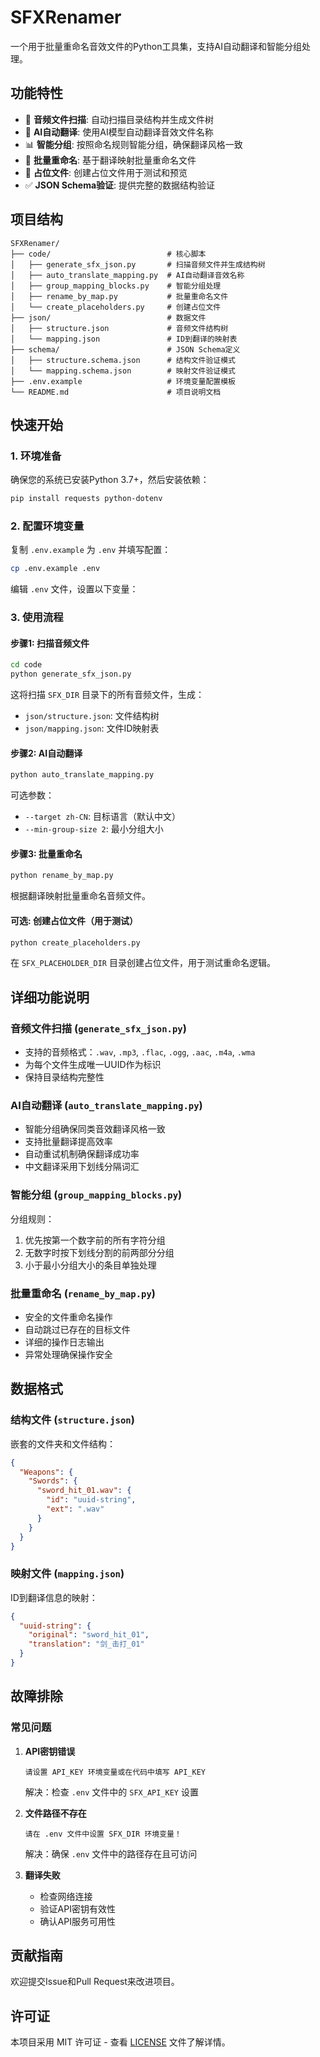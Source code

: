 # SFXRenamer

一个用于批量重命名音效文件的Python工具集，支持AI自动翻译和智能分组处理。

## 功能特性

- 🎵 **音频文件扫描**: 自动扫描目录结构并生成文件树
- 🤖 **AI自动翻译**: 使用AI模型自动翻译音效文件名称
- 📊 **智能分组**: 按照命名规则智能分组，确保翻译风格一致
- 🔄 **批量重命名**: 基于翻译映射批量重命名文件
- 📁 **占位文件**: 创建占位文件用于测试和预览
- ✅ **JSON Schema验证**: 提供完整的数据结构验证

## 项目结构

```
SFXRenamer/
├── code/                          # 核心脚本
│   ├── generate_sfx_json.py       # 扫描音频文件并生成结构树
│   ├── auto_translate_mapping.py  # AI自动翻译音效名称
│   ├── group_mapping_blocks.py    # 智能分组处理
│   ├── rename_by_map.py           # 批量重命名文件
│   └── create_placeholders.py     # 创建占位文件
├── json/                          # 数据文件
│   ├── structure.json             # 音频文件结构树
│   └── mapping.json               # ID到翻译的映射表
├── schema/                        # JSON Schema定义
│   ├── structure.schema.json      # 结构文件验证模式
│   └── mapping.schema.json        # 映射文件验证模式
├── .env.example                   # 环境变量配置模板
└── README.md                      # 项目说明文档
```

## 快速开始

### 1. 环境准备

确保您的系统已安装Python 3.7+，然后安装依赖：

```bash
pip install requests python-dotenv
```

### 2. 配置环境变量

复制 `.env.example` 为 `.env` 并填写配置：

```bash
cp .env.example .env
```

编辑 `.env` 文件，设置以下变量：

### 3. 使用流程

#### 步骤1: 扫描音频文件

```bash
cd code
python generate_sfx_json.py
```

这将扫描 `SFX_DIR` 目录下的所有音频文件，生成：
- `json/structure.json`: 文件结构树
- `json/mapping.json`: 文件ID映射表

#### 步骤2: AI自动翻译

```bash
python auto_translate_mapping.py
```

可选参数：
- `--target zh-CN`: 目标语言（默认中文）
- `--min-group-size 2`: 最小分组大小

#### 步骤3: 批量重命名

```bash
python rename_by_map.py
```

根据翻译映射批量重命名音频文件。

#### 可选: 创建占位文件（用于测试）

```bash
python create_placeholders.py
```

在 `SFX_PLACEHOLDER_DIR` 目录创建占位文件，用于测试重命名逻辑。

## 详细功能说明

### 音频文件扫描 (`generate_sfx_json.py`)

- 支持的音频格式：`.wav`, `.mp3`, `.flac`, `.ogg`, `.aac`, `.m4a`, `.wma`
- 为每个文件生成唯一UUID作为标识
- 保持目录结构完整性

### AI自动翻译 (`auto_translate_mapping.py`)

- 智能分组确保同类音效翻译风格一致
- 支持批量翻译提高效率
- 自动重试机制确保翻译成功率
- 中文翻译采用下划线分隔词汇

### 智能分组 (`group_mapping_blocks.py`)

分组规则：
1. 优先按第一个数字前的所有字符分组
2. 无数字时按下划线分割的前两部分分组
3. 小于最小分组大小的条目单独处理

### 批量重命名 (`rename_by_map.py`)

- 安全的文件重命名操作
- 自动跳过已存在的目标文件
- 详细的操作日志输出
- 异常处理确保操作安全

## 数据格式

### 结构文件 (`structure.json`)

嵌套的文件夹和文件结构：

```json
{
  "Weapons": {
    "Swords": {
      "sword_hit_01.wav": {
        "id": "uuid-string",
        "ext": ".wav"
      }
    }
  }
}
```

### 映射文件 (`mapping.json`)

ID到翻译信息的映射：

```json
{
  "uuid-string": {
    "original": "sword_hit_01",
    "translation": "剑_击打_01"
  }
}
```

## 故障排除

### 常见问题

1. **API密钥错误**
   ```
   请设置 API_KEY 环境变量或在代码中填写 API_KEY
   ```
   解决：检查 `.env` 文件中的 `SFX_API_KEY` 设置

2. **文件路径不存在**
   ```
   请在 .env 文件中设置 SFX_DIR 环境变量！
   ```
   解决：确保 `.env` 文件中的路径存在且可访问

3. **翻译失败**
   - 检查网络连接
   - 验证API密钥有效性
   - 确认API服务可用性

## 贡献指南

欢迎提交Issue和Pull Request来改进项目。

## 许可证

本项目采用 MIT 许可证 - 查看 [LICENSE](LICENSE) 文件了解详情。